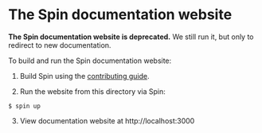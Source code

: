 # The Spin documentation website

**The Spin documentation website is deprecated.** We still run it, but only to redirect to new documentation.

To build and run the Spin documentation website:

1. Build Spin using the [contributing guide](https://spinframework.dev/contributing-spin).

2. Run the website from this directory via Spin:

```
$ spin up
```

3. View documentation website at http://localhost:3000
